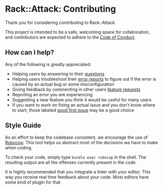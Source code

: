 # Rack::Attack: Contributing

Thank you for considering contributing to Rack::Attack.

This project is intended to be a safe, welcoming space for collaboration, and contributors are expected to adhere to the [Code of Conduct](CODE_OF_CONDUCT.md).

## How can I help?

Any of the following is greatly appreciated:

* Helping users by answering to their [questions](https://github.com/rack/rack-attack/issues?q=is%3Aopen+is%3Aissue+label%3A%22type%3A+question%22)
* Helping users troubleshoot their [error reports](https://github.com/rack/rack-attack/issues?q=is%3Aissue+is%3Aopen+label%3A%22type%3A+error+report%22) to figure out if the error is caused by an actual bug or some misconfiguration
* Giving feedback by commenting in other users [feature requests](https://github.com/rack/rack-attack/issues?q=is%3Aissue+is%3Aopen+label%3A%22type%3A+feature+request%22)
* Reporting an error you are experiencing
* Suggesting a new feature you think it would be useful for many users
* If you want to work on fixing an actual issue and you don't know where to start, those labeled [good first issue](https://github.com/rack/rack-attack/issues?q=is%3Aissue+is%3Aopen+label%3A%22good+first+issue%22) may be a good choice

## Style Guide

As an effort to keep the codebase consistent, we encourage the use of [Rubocop](https://github.com/bbatsov/rubocop).
This tool helps us abstract most of the decisions we have to make when coding.

To check your code, simply type `bundle exec rubocop` in the shell. The resulting output are all the offenses currently present in the code.

It is highly recommended that you integrate a linter with your editor.
This way you receive real time feedback about your code. Most editors have some kind of plugin for that.
